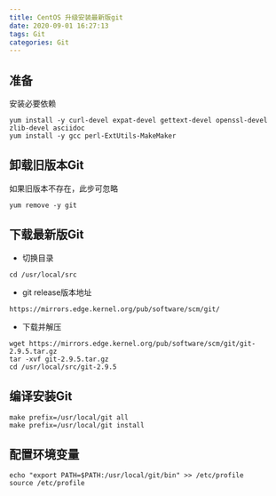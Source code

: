 ```yaml
---
title: CentOS 升级安装最新版git
date: 2020-09-01 16:27:13
tags: Git
categories: Git
---
```




## 准备

安装必要依赖

```shell
yum install -y curl-devel expat-devel gettext-devel openssl-devel zlib-devel asciidoc
yum install -y gcc perl-ExtUtils-MakeMaker
```



## 卸载旧版本Git

如果旧版本不存在，此步可忽略

```shell
yum remove -y git
```



## 下载最新版Git

- 切换目录

```shell
cd /usr/local/src
```

- git release版本地址

```shell
https://mirrors.edge.kernel.org/pub/software/scm/git/
```

- 下载并解压

```shell
wget https://mirrors.edge.kernel.org/pub/software/scm/git/git-2.9.5.tar.gz
tar -xvf git-2.9.5.tar.gz
cd /usr/local/src/git-2.9.5
```

## 编译安装Git

```shell
make prefix=/usr/local/git all
make prefix=/usr/local/git install
```



## 配置环境变量

```shell
echo "export PATH=$PATH:/usr/local/git/bin" >> /etc/profile 
source /etc/profile
```


